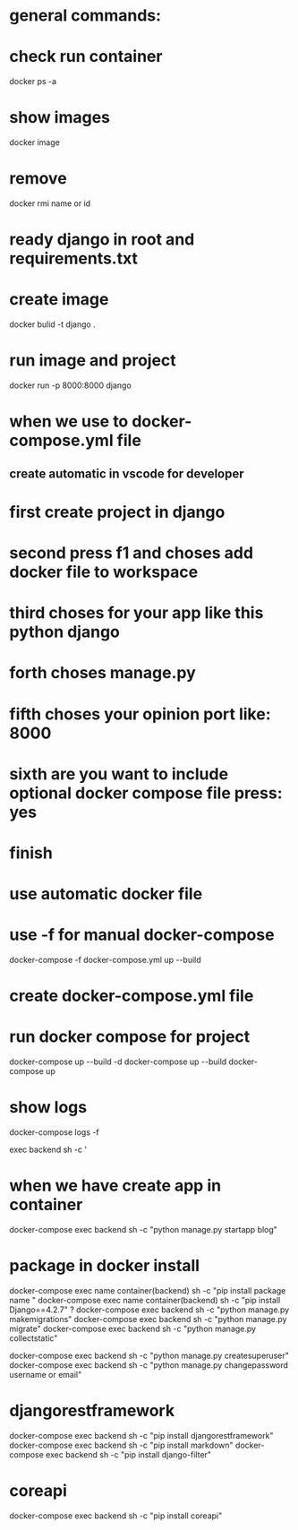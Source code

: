 
# general commands:

# check run container
  docker ps -a

# show images
 docker image 

# remove 
 docker rmi name or id 



# ready django in root and requirements.txt
# create  image 
 docker bulid -t django .


# run image and project
 docker run -p 8000:8000 django



# when we use to docker-compose.yml file 

## create automatic  in vscode for developer
# first create  project in django 
# second press f1  and choses add docker file to workspace 
# third choses for your app like this python django 
# forth choses manage.py 
# fifth choses your opinion port like: 8000
# sixth are you want to include optional docker compose file   press: yes 
# finish

# use automatic docker file 
# use -f for manual docker-compose
 docker-compose -f docker-compose.yml up --build




# create docker-compose.yml file 

# run docker compose for project 
 docker-compose up --build -d
 docker-compose up --build
 docker-compose up 

# show logs 
 docker-compose logs -f 

exec backend sh -c '


# when we have create app in container 
 docker-compose exec backend sh -c "python manage.py startapp blog" 


# package in docker install
docker-compose exec name container(backend) sh -c "pip install  package name " 
docker-compose exec name container(backend) sh -c "pip install Django==4.2.7"  ? 
docker-compose exec backend sh -c "python manage.py makemigrations"
docker-compose exec backend sh -c "python manage.py migrate"
docker-compose exec backend sh -c "python manage.py collectstatic"

docker-compose exec backend sh -c "python manage.py createsuperuser"
docker-compose exec backend sh -c "python manage.py changepassword username or email"

 # djangorestframework
 docker-compose exec backend sh -c "pip install djangorestframework"
 docker-compose exec backend sh -c "pip install markdown"
 docker-compose exec backend sh -c "pip install django-filter"
# coreapi
docker-compose exec backend sh -c "pip install coreapi"

